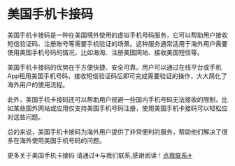 # 美国手机卡接码

美国手机卡接码是一种在美国境外使用的虚拟手机号码服务，它可以帮助用户接收短信验证码、注册账号等需要手机验证的场景。这种服务通常适用于海外用户需要使用美国手机号码的情况，比如海淘、注册美国网站、接收美国短信等。

美国手机卡接码的优势在于方便快捷、安全可靠。用户可以通过在线平台或手机App租用美国手机号码，接收短信验证码后即可完成需要验证的操作，大大简化了海外用户的使用流程。

此外，美国手机卡接码还可以帮助用户规避一些国内手机号码无法接收的限制，比如某些国外网站或应用仅支持美国手机号码注册，使用美国手机卡接码可以轻松应对这些问题。

总的来说，美国手机卡接码为海外用户提供了非常便利的服务，帮助他们解决了很多在海外使用美国手机号码的问题。

更多关于美国手机卡接码 请通过✈与我们联系,感谢阅读！[点我联系✈](https://plus.G208.com)